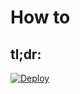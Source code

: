 # How to

## tl;dr:

[![Deploy]( https://s3.amazonaws.com/cloudformation-examples/cloudformation-launch-stack.png)](https://console.aws.amazon.com/cloudformation/home#/stacks/create/review?stackName=Example&templateURL=https://s3.eu-central-1.amazonaws.com/awslambdacontinuousdeliverytemplates/stack.json)

